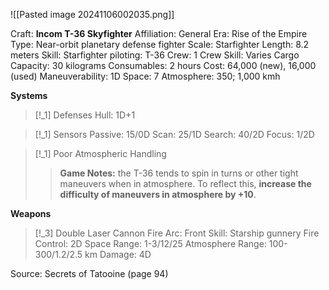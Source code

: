![[Pasted image 20241106002035.png]]

Craft: **Incom T-36 Skyfighter**
Affiliation: General
Era: Rise of the Empire
Type: Near-orbit planetary defense fighter
Scale: Starfighter
Length: 8.2 meters
Skill: Starfighter piloting: T-36
Crew: 1
Crew Skill: Varies
Cargo Capacity: 30 kilograms
Consumables: 2 hours
Cost: 64,000 (new), 16,000 (used)
Maneuverability: 1D
Space: 7
Atmosphere: 350; 1,000 kmh

**Systems**
> [!_1] Defenses
> Hull: 1D+1

> [!_1] Sensors
> Passive: 15/0D
> Scan: 25/1D
> Search: 40/2D
> Focus: 1/2D

> [!_1] Poor Atmospheric Handling
> > **Game Notes:** the T-36 tends to spin in turns or other tight maneuvers when in atmosphere. To reflect this, **increase the difficulty of maneuvers in atmosphere by +10**.

**Weapons**
> [!_3] Double Laser Cannon
> Fire Arc: Front
> Skill: Starship gunnery
> Fire Control: 2D
> Space Range: 1-3/12/25
> Atmosphere Range: 100-300/1.2/2.5 km
> Damage: 4D




Source: Secrets of Tatooine (page 94)